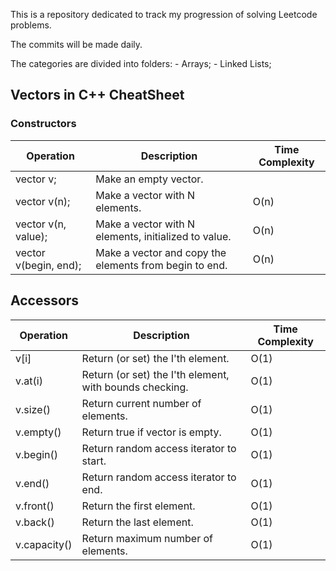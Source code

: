 This is a repository dedicated to track my progression of solving Leetcode problems. 

The commits will be made daily. 

The categories are divided into folders:
    - Arrays;
    - Linked Lists;

## Vectors in C++ CheatSheet

### Constructors 
| Operation | Description | Time Complexity | 
| ---| --- | ---|
| vector<T> v; |              Make an empty vector.                |                |  O(1) |
| vector<T> v(n);   |        Make a vector with N elements.                          |  O(n) |
| vector<T> v(n, value); |   Make a vector with N elements, initialized to value.    |  O(n) |
| vector<T> v(begin, end); |  Make a vector and copy the elements from begin to end.  |  O(n) |

## Accessors
| Operation | Description | Time Complexity |
| --- | --- | ---|
| v[i] |         Return (or set) the I'th element.                      |  O(1)|
|v.at(i) |      Return (or set) the I'th element, with bounds checking. | O(1)|
|v.size() |     Return current number of elements.                      | O(1)|
|v.empty() |    Return true if vector is empty.                         | O(1)|
|v.begin()  |   Return random access iterator to start.                 | O(1)|
|v.end()     |  Return random access iterator to end.                   | O(1)|
|v.front()   |  Return the first element.                               | O(1) |
|v.back()     | Return the last element.                                | O(1) |
|v.capacity()  | Return maximum number of elements.                     |  O(1) |